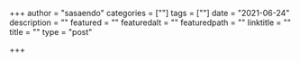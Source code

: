 +++
author = "sasaendo"
categories = [""]
tags = [""]
date = "2021-06-24"
description = ""
featured = ""
featuredalt = ""
featuredpath = ""
linktitle = ""
title = ""
type = "post"

+++

